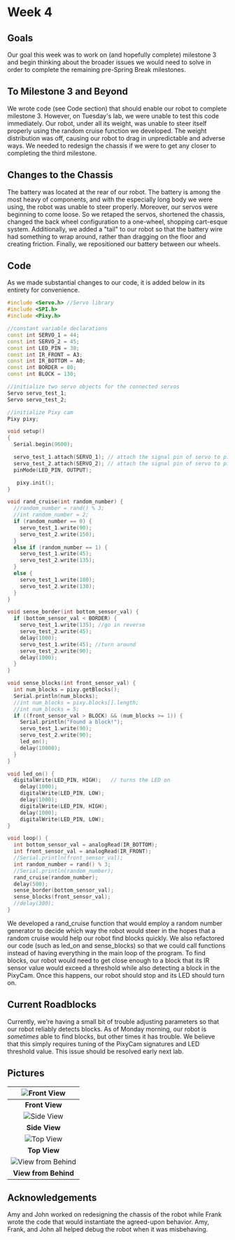 # Week 4

## Goals
Our goal this week was to work on (and hopefully complete) milestone 3 and begin thinking about the broader issues we would need to solve in order to complete the remaining pre-Spring Break milestones.

## To Milestone 3 and Beyond
We wrote code (see Code section) that should enable our robot to complete milestone 3. However, on Tuesday's lab, we were unable to test this code immediately. Our robot, under all its weight, was unable to steer itself properly using the random cruise function we developed. The weight distribution was off, causing our robot to drag in unpredictable and adverse ways. We needed to redesign the chassis if we were to get any closer to completing the third milestone.

## Changes to the Chassis
The battery was located at the rear of our robot. The battery is among the most heavy of components, and with the especially long body we were using, the robot was unable to steer properly. Moreover, our servos were beginning to come loose. So we retaped the servos, shortened the chassis, changed the back wheel configuration to a one-wheel, shopping cart-esque system. Additionally, we added a "tail" to our robot so that the battery wire had something to wrap around, rather than dragging on the floor and creating friction. Finally, we repositioned our battery between our wheels.


## Code
As we made substantial changes to our code, it is added below in its entirety for convenience.

```c++
#include <Servo.h> //Servo library
#include <SPI.h>
#include <Pixy.h>

//constant variable declarations
const int SERVO_1 = 44;
const int SERVO_2 = 45;
const int LED_PIN = 38;
const int IR_FRONT = A3;
const int IR_BOTTOM = A0;
const int BORDER = 80;
const int BLOCK = 130;

//initialize two servo objects for the connected servos
Servo servo_test_1;
Servo servo_test_2;

//initialize Pixy cam
Pixy pixy;

void setup()
{
  Serial.begin(9600);

  servo_test_1.attach(SERVO_1); // attach the signal pin of servo to pin44 of arduino
  servo_test_2.attach(SERVO_2); // attach the signal pin of servo to pin45 of arduino
  pinMode(LED_PIN, OUTPUT);

   pixy.init();
}

void rand_cruise(int random_number) {
  //random_number = rand() % 3;
  //int random_number = 2;
  if (random_number == 0) {
    servo_test_1.write(90);
    servo_test_2.write(150);
  }
  else if (random_number == 1) {
    servo_test_1.write(45);
    servo_test_2.write(135);
  }
  else {
    servo_test_1.write(180);
    servo_test_2.write(130);
  }
}

void sense_border(int bottom_sensor_val) {
  if (bottom_sensor_val < BORDER) {
    servo_test_1.write(135); //go in reverse
    servo_test_2.write(45);
    delay(1000);
    servo_test_1.write(45); //turn around
    servo_test_2.write(90);
    delay(1000);
  }
}

void sense_blocks(int front_sensor_val) {
  int num_blocks = pixy.getBlocks();
  Serial.println(num_blocks);
  //int num_blocks = pixy.blocks[].length;
  //int num_blocks = 5;
  if ((front_sensor_val > BLOCK) && (num_blocks >= 1)) {
    Serial.println("Found a block!");
    servo_test_1.write(90);
    servo_test_2.write(90);
    led_on();
    delay(10000);
  }
}

void led_on() {
  digitalWrite(LED_PIN, HIGH);   // turns the LED on
    delay(1000);
    digitalWrite(LED_PIN, LOW);
    delay(1000);
    digitalWrite(LED_PIN, HIGH);
    delay(1000);
    digitalWrite(LED_PIN, LOW);
}

void loop() {
  int bottom_sensor_val = analogRead(IR_BOTTOM);
  int front_sensor_val = analogRead(IR_FRONT);
  //Serial.println(front_sensor_val);
  int random_number = rand() % 3;
  //Serial.println(random_number);
  rand_cruise(random_number);
  delay(500);
  sense_border(bottom_sensor_val);
  sense_blocks(front_sensor_val);
  //delay(300);
}
```
We developed a rand_cruise function that would employ a random number generator to decide which way the robot would steer in the hopes that a random cruise would help our robot find blocks quickly. We also refactored our code (such as led_on and sense_blocks) so that we could call functions instead of having everything in the main loop of the program. To find blocks, our robot would need to get close enough to a block that its IR sensor value would exceed a threshold while also detecting a block in the PixyCam. Once this happens, our robot should stop and its LED should turn on.


## Current Roadblocks

Currently, we're having a small bit of trouble adjusting parameters so that our robot reliably detects blocks. As of Monday morning, our robot is *sometimes* able to find blocks, but other times it has trouble. We believe that this simply requires tuning of the PixyCam signatures and LED threshold value. This issue should be resolved early next lab.

## Pictures
|![Front View](images/week4/Front_View.JPG)
|:--:|
| **Front View** |
|![Side View](images/week4/Side_View.JPG)
|**Side View**|
|![Top View](images/week4/Top_View.JPG)
|**Top View**|
|![View from Behind](images/week4/View_from_Behind.JPG)
|**View from Behind**|

## Acknowledgements
Amy and John worked on redesigning the chassis of the robot while Frank wrote the code that would instantiate the agreed-upon behavior. Amy, Frank, and John all helped debug the robot when it was misbehaving.
